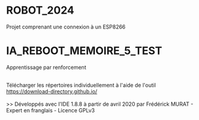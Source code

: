 <H1>ROBOT_2024</H1>
<p>Projet comprenant une connexion à un ESP8266</p>
<H1>IA_REBOOT_MEMOIRE_5_TEST</H1>
<p>Apprentissage par renforcement</p>


<br>
Télécharger les répertoires individuellement à l'aide de l'outil <a href="https://download-directory.github.io/">https://download-directory.github.io/</a>
<br>
<br>
>> Développés avec l'IDE 1.8.8 à partir de avril 2020 par Frédérick MURAT - Expert en franglais - Licence GPLv3
